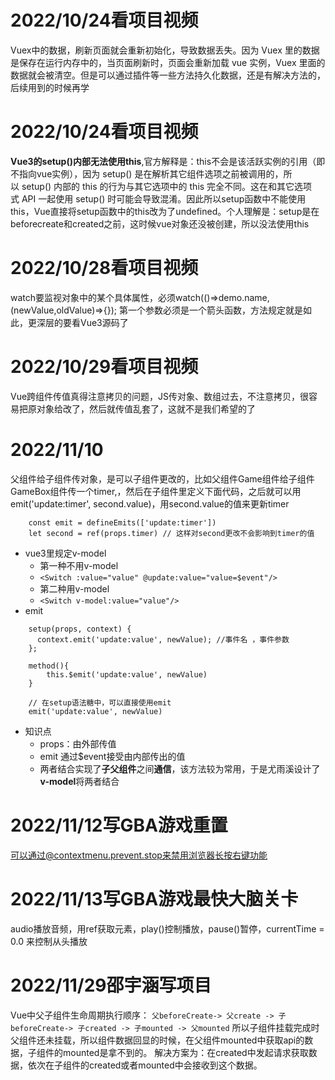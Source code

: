 # 2022/10/24看项目视频 
Vuex中的数据，刷新页面就会重新初始化，导致数据丢失。因为 Vuex 里的数据是保存在运行内存中的，当页面刷新时，页面会重新加载 vue 实例，Vuex 里面的数据就会被清空。但是可以通过插件等一些方法持久化数据，还是有解决方法的，后续用到的时候再学 
# 2022/10/24看项目视频
**Vue3的setup()内部无法使用this**,官方解释是：this不会是该活跃实例的引用（即不指向vue实例），因为 setup() 是在解析其它组件选项之前被调用的，所以 setup() 内部的 this 的行为与其它选项中的 this 完全不同。这在和其它选项式 API 一起使用 setup() 时可能会导致混淆。因此所以setup函数中不能使用this，Vue直接将setup函数中的this改为了undefined。个人理解是：setup是在beforecreate和created之前，这时候vue对象还没被创建，所以没法使用this
# 2022/10/28看项目视频
watch要监视对象中的某个具体属性，必须watch(()=>demo.name,(newValue,oldValue)=>{}); 第一个参数必须是一个箭头函数，方法规定就是如此，更深层的要看Vue3源码了
# 2022/10/29看项目视频
Vue跨组件传值真得注意拷贝的问题，JS传对象、数组过去，不注意拷贝，很容易把原对象给改了，然后就传值乱套了，这就不是我们希望的了
# 2022/11/10
父组件给子组件传对象，是可以子组件更改的，比如父组件Game组件给子组件GameBox组件传一个timer,<GameBox v-model:timer="timer">，然后在子组件里定义下面代码，之后就可以用emit('update:timer', second.value)，用second.value的值来更新timer
``` 
	const emit = defineEmits(['update:timer'])
	let second = ref(props.timer) // 这样对second更改不会影响到timer的值
```
- vue3里规定v-model
	- 第一种不用v-model
	- `<Switch :value="value" @update:value="value=$event"/>`
	- 第二种用v-model
	- `<Switch v-model:value="value"/>`
- emit
```
	setup(props, context) {
      context.emit('update:value', newValue); //事件名 ，事件参数
    };

	method(){
	    this.$emit('update:value', newValue)
	}

	// 在setup语法糖中，可以直接使用emit
	emit('update:value', newValue)
```
- 知识点
	- props：由外部传值
	- emit 通过$event接受由内部传出的值
	- 两者结合实现了**子父组件**之间**通信**，该方法较为常用，于是尤雨溪设计了**v-model**将两者结合

# 2022/11/12写GBA游戏重置
可以通过@contextmenu.prevent.stop来禁用浏览器长按右键功能
# 2022/11/13写GBA游戏最快大脑关卡
audio播放音频，用ref获取元素，play()控制播放，pause()暂停，currentTime = 0.0 来控制从头播放

# 2022/11/29邵宇涵写项目
Vue中父子组件生命周期执行顺序：
`父beforeCreate-> 父create -> 子beforeCreate-> 子created -> 子mounted -> 父mounted`
所以子组件挂载完成时父组件还未挂载，所以组件数据回显的时候，在父组件mounted中获取api的数据，子组件的mounted是拿不到的。
解决方案为：在created中发起请求获取数据，依次在子组件的created或者mounted中会接收到这个数据。